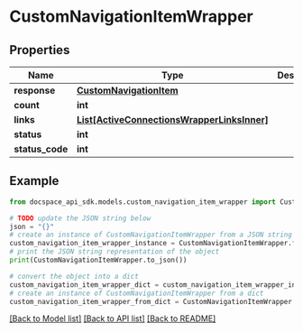 # CustomNavigationItemWrapper

## Properties

Name | Type | Description | Notes
------------ | ------------- | ------------- | -------------
**response** | [**CustomNavigationItem**](CustomNavigationItem.md) |  | [optional] 
**count** | **int** |  | [optional] 
**links** | [**List[ActiveConnectionsWrapperLinksInner]**](ActiveConnectionsWrapperLinksInner.md) |  | [optional] 
**status** | **int** |  | [optional] 
**status_code** | **int** |  | [optional] 

## Example

```python
from docspace_api_sdk.models.custom_navigation_item_wrapper import CustomNavigationItemWrapper

# TODO update the JSON string below
json = "{}"
# create an instance of CustomNavigationItemWrapper from a JSON string
custom_navigation_item_wrapper_instance = CustomNavigationItemWrapper.from_json(json)
# print the JSON string representation of the object
print(CustomNavigationItemWrapper.to_json())

# convert the object into a dict
custom_navigation_item_wrapper_dict = custom_navigation_item_wrapper_instance.to_dict()
# create an instance of CustomNavigationItemWrapper from a dict
custom_navigation_item_wrapper_from_dict = CustomNavigationItemWrapper.from_dict(custom_navigation_item_wrapper_dict)
```
[[Back to Model list]](../README.md#documentation-for-models) [[Back to API list]](../README.md#documentation-for-api-endpoints) [[Back to README]](../README.md)


